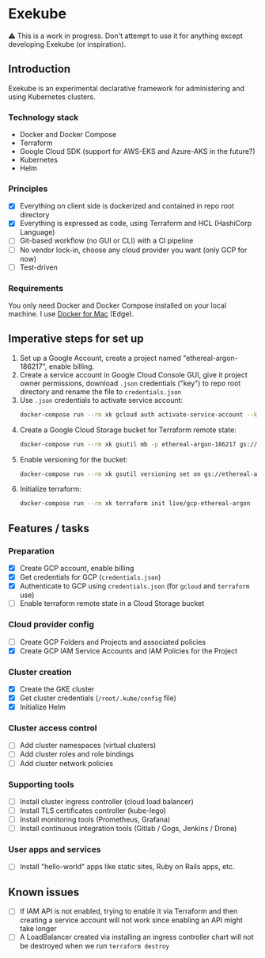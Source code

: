 # Exekube

⚠️ This is a work in progress. Don't attempt to use it for anything except developing Exekube (or inspiration).

## Introduction

Exekube is an experimental declarative framework for administering and using Kubernetes clusters.

### Technology stack

- Docker and Docker Compose
- Terraform
- Google Cloud SDK (support for AWS-EKS and Azure-AKS in the future?)
- Kubernetes
- Helm

### Principles

- [x] Everything on client side is dockerized and contained in repo root directory
- [x] Everything is expressed as code, using Terraform and HCL (HashiCorp Language)
- [ ] Git-based workflow (no GUI or CLI) with a CI pipeline
- [ ] No vendor lock-in, choose any cloud provider you want (only GCP for now)
- [ ] Test-driven

### Requirements

You only need Docker and Docker Compose installed on your local machine. I use [Docker for Mac](https://docs.docker.com/docker-for-mac/install/) (Edge).

## Imperative steps for set up

1. Set up a Google Account, create a project named "ethereal-argon-186217", enable billing.
2. Create a service account in Google Cloud Console GUI, give it project owner permissions, download `.json` credentials ("key") to repo root directory and rename the file to `credentials.json`
3. Use `.json` credentials to activate service account:
    ```sh
    docker-compose run --rm xk gcloud auth activate-service-account --key-file credentials.json
    ```
4. Create a Google Cloud Storage bucket for Terraform remote state:
    ```sh
    docker-compose run --rm xk gsutil mb -p ethereal-argon-186217 gs://ethereal-argon-terraform-state
    ```
5. Enable versioning for the bucket:
    ```sh
    docker-compose run --rm xk gsutil versioning set on gs://ethereal-argon-terraform-state
    ```
6. Initialize terraform:
    ```sh
    docker-compose run --rm xk terraform init live/gcp-ethereal-argon
    ```

## Features / tasks

### Preparation

- [x] Create GCP account, enable billing
- [x] Get credentials for GCP (`credentials.json`)
- [x] Authenticate to GCP using `credentials.json` (for `gcloud` and `terraform` use)
- [ ] Enable terraform remote state in a Cloud Storage bucket

### Cloud provider config

- [ ] Create GCP Folders and Projects and associated policies
- [x] Create GCP IAM Service Accounts and IAM Policies for the Project

### Cluster creation

- [x] Create the GKE cluster
- [x] Get cluster credentials (`/root/.kube/config` file)
- [x] Initialize Helm

### Cluster access control

- [ ] Add cluster namespaces (virtual clusters)
- [ ] Add cluster roles and role bindings
- [ ] Add cluster network policies

### Supporting tools

- [ ] Install cluster ingress controller (cloud load balancer)
- [ ] Install TLS certificates controller (kube-lego)
- [ ] Install monitoring tools (Prometheus, Grafana)
- [ ] Install continuous integration tools (Gitlab / Gogs, Jenkins / Drone)

### User apps and services

- [ ] Install "hello-world" apps like static sites, Ruby on Rails apps, etc.

## Known issues

- [ ] If IAM API is not enabled, trying to enable it via Terraform and then creating a service account will not work since enabling an API might take longer
- [ ] A LoadBalancer created via installing an ingress controller chart will not be destroyed when we run `terraform destroy`
